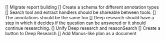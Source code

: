 [] Migrate report building
[] Create a schema for different annotation types
[] Search tool and extract handlers should be shareable between tools.
    [] The annotations should be the same too
[] Deep research should have a step in which it decides if the question can be answered or it should continue researching.
[] Unify Deep research and reasonSearch
[] Create a button to Deep Research
[] Add Manus-like plan as a document
